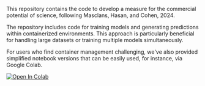 This repository contains the code to develop a measure for the commercial potential of science, following Masclans, Hasan, and Cohen, 2024. 

The repository includes code for training models and generating predictions within containerized environments. This approach is particularly beneficial for handling large datasets or training multiple models simultaneously.

For users who find container management challenging, we've also provided simplified notebook versions that can be easily used, for instance, via Google Colab.

[![Open In Colab](https://colab.research.google.com/assets/colab-badge.svg)](https://colab.research.google.com/github/rogermasclans/measuring_the_commercial_potential_of_science/blob/main/science_compot_train_and_preds.ipynb)
